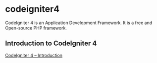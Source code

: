 # codeigniter4
CodeIgniter 4 is an Application Development Framework. It is a free and Open-source PHP framework.

## Introduction to CodeIgniter 4

[CodeIgniter 4 – Introduction](https://infovistar.in/courses/codeigniter4/lesson/codeigniter-4-introduction/)


